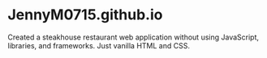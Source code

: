 # JennyM0715.github.io
Created a steakhouse restaurant web application without using JavaScript, libraries, and frameworks. Just vanilla HTML and CSS. 
